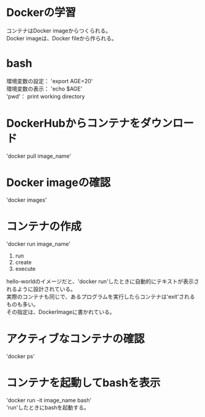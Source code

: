 # Dockerの学習

コンテナはDocker imageからつくられる。  
Docker imageは、Docker fileから作られる。

# bash
環境変数の設定： 'export AGE=20'  
環境変数の表示： 'echo $AGE'  
'pwd'： print working directory

# DockerHubからコンテナをダウンロード
'docker pull image_name'

# Docker imageの確認
'docker images'

# コンテナの作成
'docker run image_name'  

1. run
1. create
1. execute

hello-worldのイメージだと、'docker run'したときに自動的にテキストが表示されるように設計されている。  
実際のコンテナも同じで、あるプログラムを実行したらコンテナは'exit'されるものも多い。  
その指定は、DockerImageに書かれている。

# アクティブなコンテナの確認
'docker ps'

# コンテナを起動してbashを表示
'docker run -it image_name bash'  
 'run'したときにbashを起動する。
 

